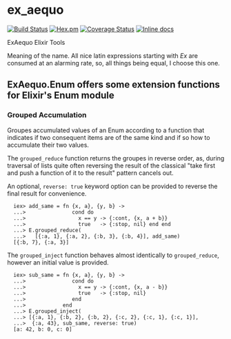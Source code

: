 # ex_aequo

[![Build Status](https://travis-ci.org/RobertDober/ex_aequo.svg?branch=master)](https://travis-ci.org/RobertDober/ex_aequo)
[![Hex.pm](https://img.shields.io/hexpm/v/ex_aequo.svg)](https://hex.pm/packages/ex_aequo)
[![Coverage Status](https://coveralls.io/repos/github/RobertDober/ex_aequo/badge.svg?branch=master)](https://coveralls.io/github/RobertDober/ex_aequo?branch=master)
[![Inline docs](http://inch-ci.org/github/RobertDober/ex_aequo.svg?branch=master)](http://inch-ci.org/github/RobertDober/ex_aequo)

ExAequo Elixir Tools

Meaning of the name. All nice latin expressions starting with _Ex_ are consumed at an alarming rate, so, all things
being equal, I choose this one.

<!-- begin @doc ExAequo.Enum -->
  ## ExAequo.Enum offers some extension functions for Elixir's Enum module
  
  ### Grouped Accumulation

  Groupes accumulated values of an Enum according to a function that
  indicates if two consequent items are of the same kind and if so
  how to accumulate their two values.

  The `grouped_reduce` function returns the groupes in reverse order, as,
  during traversal of lists quite often reversing the result of the 
  classical "take first and push a function of it to the result" pattern
  cancels out.
  
  An optional, `reverse: true` keyword option can be provided to reverse
  the final result for convenience.

      iex> add_same = fn {x, a}, {y, b} ->
      ...>               cond do
      ...>                 x == y -> {:cont, {x, a + b}}
      ...>                 true   -> {:stop, nil} end end
      ...> E.grouped_reduce(
      ...>   [{:a, 1}, {:a, 2}, {:b, 3}, {:b, 4}], add_same)
      [{:b, 7}, {:a, 3}]

  The `grouped_inject` function behaves almost identically to `grouped_reduce`,
  however an initial value is provided.

      iex> sub_same = fn {x, a}, {y, b} -> 
      ...>               cond do
      ...>                 x == y -> {:cont, {x, a - b}}
      ...>                 true   -> {:stop, nil}
      ...>               end
      ...>            end
      ...> E.grouped_inject(
      ...> [{:a, 1}, {:b, 2}, {:b, 2}, {:c, 2}, {:c, 1}, {:c, 1}],
      ...>  {:a, 43}, sub_same, reverse: true)
      [a: 42, b: 0, c: 0]
<!-- end @doc ExAequo.Enum -->
